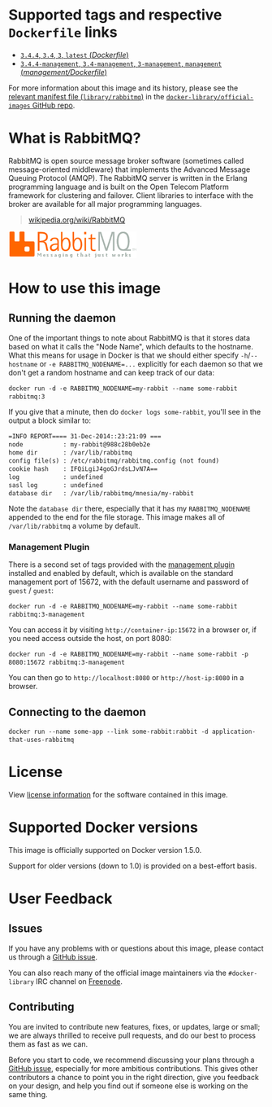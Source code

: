 # Supported tags and respective `Dockerfile` links

- [`3.4.4`, `3.4`, `3`, `latest` (*Dockerfile*)](https://github.com/docker-library/rabbitmq/blob/a8033b9187439fb065d198d0c67c40d78c169bc0/Dockerfile)
- [`3.4.4-management`, `3.4-management`, `3-management`, `management` (*management/Dockerfile*)](https://github.com/docker-library/rabbitmq/blob/a8033b9187439fb065d198d0c67c40d78c169bc0/management/Dockerfile)

For more information about this image and its history, please see the [relevant
manifest file
(`library/rabbitmq`)](https://github.com/docker-library/official-images/blob/master/library/rabbitmq)
in the [`docker-library/official-images` GitHub
repo](https://github.com/docker-library/official-images).

# What is RabbitMQ?

RabbitMQ is open source message broker software (sometimes called
message-oriented middleware) that implements the Advanced Message Queuing
Protocol (AMQP). The RabbitMQ server is written in the Erlang programming
language and is built on the Open Telecom Platform framework for clustering and
failover. Client libraries to interface with the broker are available for all
major programming languages.

> [wikipedia.org/wiki/RabbitMQ](https://en.wikipedia.org/wiki/RabbitMQ)

![logo](https://raw.githubusercontent.com/docker-library/docs/master/rabbitmq/logo.png)

# How to use this image

## Running the daemon

One of the important things to note about RabbitMQ is that it stores data based
on what it calls the "Node Name", which defaults to the hostname.  What this
means for usage in Docker is that we should either specify `-h`/`--hostname` or
`-e RABBITMQ_NODENAME=...` explicitly for each daemon so that we don't get a
random hostname and can keep track of our data:

    docker run -d -e RABBITMQ_NODENAME=my-rabbit --name some-rabbit rabbitmq:3

If you give that a minute, then do `docker logs some-rabbit`, you'll see in the
output a block similar to:

    =INFO REPORT==== 31-Dec-2014::23:21:09 ===
    node           : my-rabbit@988c28b0eb2e
    home dir       : /var/lib/rabbitmq
    config file(s) : /etc/rabbitmq/rabbitmq.config (not found)
    cookie hash    : IFQiLgiJ4goGJrdsLJvN7A==
    log            : undefined
    sasl log       : undefined
    database dir   : /var/lib/rabbitmq/mnesia/my-rabbit

Note the `database dir` there, especially that it has my `RABBITMQ_NODENAME`
appended to the end for the file storage.  This image makes all of
`/var/lib/rabbitmq` a volume by default.

### Management Plugin

There is a second set of tags provided with the [management
plugin](https://www.rabbitmq.com/management.html) installed and enabled by
default, which is available on the standard management port of 15672, with the
default username and password of `guest` / `guest`:

    docker run -d -e RABBITMQ_NODENAME=my-rabbit --name some-rabbit rabbitmq:3-management

You can access it by visiting `http://container-ip:15672` in a browser or, if
you need access outside the host, on port 8080:

    docker run -d -e RABBITMQ_NODENAME=my-rabbit --name some-rabbit -p 8080:15672 rabbitmq:3-management

You can then go to `http://localhost:8080` or `http://host-ip:8080` in a
browser.

## Connecting to the daemon

    docker run --name some-app --link some-rabbit:rabbit -d application-that-uses-rabbitmq

# License

View [license information](https://www.rabbitmq.com/mpl.html) for the software
contained in this image.

# Supported Docker versions

This image is officially supported on Docker version 1.5.0.

Support for older versions (down to 1.0) is provided on a best-effort basis.

# User Feedback

## Issues

If you have any problems with or questions about this image, please contact us
 through a [GitHub issue](https://github.com/docker-library/rabbitmq/issues).

You can also reach many of the official image maintainers via the
`#docker-library` IRC channel on [Freenode](https://freenode.net).

## Contributing

You are invited to contribute new features, fixes, or updates, large or small;
we are always thrilled to receive pull requests, and do our best to process them
as fast as we can.

Before you start to code, we recommend discussing your plans 
through a [GitHub issue](https://github.com/docker-library/rabbitmq/issues), especially for more ambitious
contributions. This gives other contributors a chance to point you in the right
direction, give you feedback on your design, and help you find out if someone
else is working on the same thing.

